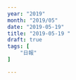 ```yaml
---
year: "2019"
month: "2019/05"
date: "2019-05-19"
title: "2019-05-19 "
draft: true
tags: [
    "日報"
]

---
```


